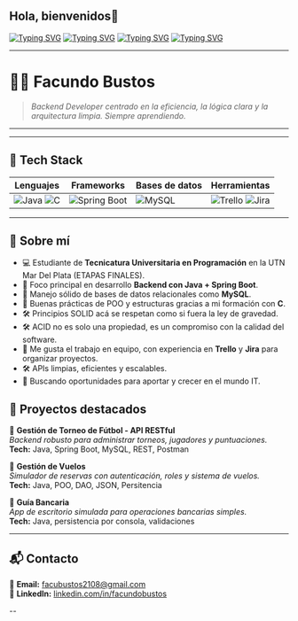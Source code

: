## Hola, bienvenidos👋

<!--
**Facu-bustos/Facu-bustos** is a ✨ _special_ ✨ repository because its `README.md` (this file) appears on your GitHub profile.

Here are some ideas to get you started:
<!-- 🎨 HEADER ANIMADO RGB + CENIZA -->
[![Typing SVG](https://readme-typing-svg.demolab.com?font=Fira+Code&weight=500&size=26&pause=1000&color=00CFFF&center=true&width=1000&lines=Hola%2C+soy+Facundo+Bustos+%F0%9F%91%8B)](https://git.io/typing-svg)
[![Typing SVG](https://readme-typing-svg.demolab.com?font=Fira+Code&weight=500&size=26&pause=2000&color=FFA500&center=true&width=1000&lines=Backend+Developer+orientado+a+Java+%F0%9F%92%BB)](https://git.io/typing-svg)
[![Typing SVG](https://readme-typing-svg.demolab.com?font=Fira+Code&weight=500&size=26&pause=3000&color=00FF00&center=true&width=1000&lines=Java+%7C+Spring+Boot+%7C+MySQL+%7C+C+%7C+Trello+%7C+Jira)](https://git.io/typing-svg)
[![Typing SVG](https://readme-typing-svg.demolab.com?font=Fira+Code&weight=500&size=26&pause=4000&color=8A2BE2&center=true&width=1000&lines=Construyendo+sistemas+robustos+y+escalables+%E2%9A%99%EF%B8%8F)](https://git.io/typing-svg)



---

# 🧑‍💻 Facundo Bustos

> _Backend Developer centrado en la eficiencia, la lógica clara y la arquitectura limpia. Siempre aprendiendo._

---

---

## 🧰 Tech Stack

| Lenguajes       | Frameworks           | Bases de datos     | Herramientas        |
|-----------------|----------------------|---------------------|----------------------|
| ![Java](https://img.shields.io/badge/Java-333333?style=for-the-badge&logo=java&logoColor=orange) ![C](https://img.shields.io/badge/C-444444?style=for-the-badge&logo=c&logoColor=lightgray) | ![Spring Boot](https://img.shields.io/badge/Spring_Boot-3A3A3A?style=for-the-badge&logo=springboot&logoColor=green) | ![MySQL](https://img.shields.io/badge/MySQL-2E2E2E?style=for-the-badge&logo=mysql&logoColor=white) | ![Trello](https://img.shields.io/badge/Trello-2F2F2F?style=for-the-badge&logo=trello&logoColor=lightblue) ![Jira](https://img.shields.io/badge/Jira-2F2F2F?style=for-the-badge&logo=jira&logoColor=blue) |

---

## 🧠 Sobre mí

- 💻 Estudiante de **Tecnicatura Universitaria en Programación** en la UTN Mar Del Plata (ETAPAS FINALES).
- 🧱 Foco principal en desarrollo **Backend con Java + Spring Boot**.
- 💾 Manejo sólido de bases de datos relacionales como **MySQL**.
- 🧠 Buenas prácticas de POO y estructuras gracias a mi formación con **C**.
- 🛠️ Principios SOLID acá se respetan como si fuera la ley de gravedad.
- 🛠️ ACID no es solo una propiedad, es un compromiso con la calidad del software.
- 🎯 Me gusta el trabajo en equipo, con experiencia en **Trello** y **Jira** para organizar proyectos.
- 🛠️ APIs limpias, eficientes y escalables.
- 🚀 Buscando oportunidades para aportar y crecer en el mundo IT.



## 🚀 Proyectos destacados

🔹 **Gestión de Torneo de Fútbol - API RESTful**  
_Backend robusto para administrar torneos, jugadores y puntuaciones._  
**Tech:** Java, Spring Boot, MySQL, REST, Postman

🔹 **Gestión de Vuelos**  
_Simulador de reservas con autenticación, roles y sistema de vuelos._  
**Tech:** Java, POO, DAO, JSON, Persitencia

🔹 **Guía Bancaria**  
_App de escritorio simulada para operaciones bancarias simples._  
**Tech:** Java, persistencia por consola, validaciones

---

## 📬 Contacto

📧 **Email:** facubustos2108@gmail.com  
🔗 **LinkedIn:** [linkedin.com/in/facundobustos](https://www.linkedin.com/in/facub21/)  


--
